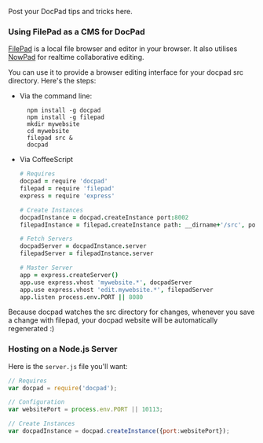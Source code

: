 Post your DocPad tips and tricks here.

### Using FilePad as a CMS for DocPad

[FilePad](https://github.com/balupton/filepad) is a local file browser and editor in your browser. It also utilises [NowPad](github.com/balupton/nowpad) for realtime collaborative editing.

You can use it to provide a browser editing interface for your docpad src directory. Here's the steps:

- Via the command line:

		npm install -g docpad
		npm install -g filepad
		mkdir mywebsite
		cd mywebsite
		filepad src &
		docpad

- Via CoffeeScript

	``` coffeescript
	# Requires
	docpad = require 'docpad'
	filepad = require 'filepad'
	express = require 'express'

	# Create Instances
	docpadInstance = docpad.createInstance port:8002
	filepadInstance = filepad.createInstance path: __dirname+'/src', port:8003

	# Fetch Servers
	docpadServer = docpadInstance.server
	filepadServer = filepadInstance.server

	# Master Server
	app = express.createServer()
	app.use express.vhost 'mywebsite.*', docpadServer
	app.use express.vhost 'edit.mywebsite.*', filepadServer
	app.listen process.env.PORT || 8080
	```

Because docpad watches the src directory for changes, whenever you save a change with filepad, your docpad website will be automatically regenerated :)


### Hosting on a Node.js Server

Here is the `server.js` file you'll want:

``` javascript
// Requires
var docpad = require('docpad');

// Configuration
var websitePort = process.env.PORT || 10113;

// Create Instances
var docpadInstance = docpad.createInstance({port:websitePort});
```